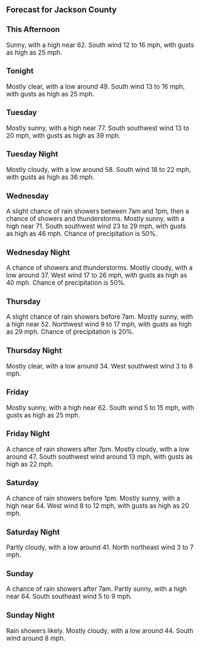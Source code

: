 <div>
   <h2>Forecast for Jackson County</h2>
   <p>
      <div style="font-size:120%">
         <h3>This Afternoon</h3>Sunny, with a high near 62. South wind 12 to 16 mph, with gusts as high as 25 mph.<br></div>
   </p>
   <p>
      <div style="font-size:120%">
         <h3>Tonight</h3>Mostly clear, with a low around 49. South wind 13 to 16 mph, with gusts as high as 25 mph.<br></div>
   </p>
   <p>
      <div style="font-size:120%">
         <h3>Tuesday</h3>Mostly sunny, with a high near 77. South southwest wind 13 to 20 mph, with gusts as high as 39 mph.<br></div>
   </p>
   <p>
      <div style="font-size:120%">
         <h3>Tuesday Night</h3>Mostly cloudy, with a low around 58. South wind 18 to 22 mph, with gusts as high as 36 mph.<br></div>
   </p>
   <p>
      <div style="font-size:120%">
         <h3>Wednesday</h3>A slight chance of rain showers between 7am and 1pm, then a chance of showers and thunderstorms. Mostly sunny, with a high
         near 71. South southwest wind 23 to 29 mph, with gusts as high as 46 mph. Chance of precipitation is 50%.<br></div>
   </p>
   <p>
      <div style="font-size:120%">
         <h3>Wednesday Night</h3>A chance of showers and thunderstorms. Mostly cloudy, with a low around 37. West wind 17 to 26 mph, with gusts as high as
         40 mph. Chance of precipitation is 50%.<br></div>
   </p>
   <p>
      <div style="font-size:120%">
         <h3>Thursday</h3>A slight chance of rain showers before 7am. Mostly sunny, with a high near 52. Northwest wind 9 to 17 mph, with gusts as high
         as 29 mph. Chance of precipitation is 20%.<br></div>
   </p>
   <p>
      <div style="font-size:120%">
         <h3>Thursday Night</h3>Mostly clear, with a low around 34. West southwest wind 3 to 8 mph.<br></div>
   </p>
   <p>
      <div style="font-size:120%">
         <h3>Friday</h3>Mostly sunny, with a high near 62. South wind 5 to 15 mph, with gusts as high as 25 mph.<br></div>
   </p>
   <p>
      <div style="font-size:120%">
         <h3>Friday Night</h3>A chance of rain showers after 7pm. Mostly cloudy, with a low around 47. South southwest wind around 13 mph, with gusts as
         high as 22 mph.<br></div>
   </p>
   <p>
      <div style="font-size:120%">
         <h3>Saturday</h3>A chance of rain showers before 1pm. Mostly sunny, with a high near 64. West wind 8 to 12 mph, with gusts as high as 20 mph.<br></div>
   </p>
   <p>
      <div style="font-size:120%">
         <h3>Saturday Night</h3>Partly cloudy, with a low around 41. North northeast wind 3 to 7 mph.<br></div>
   </p>
   <p>
      <div style="font-size:120%">
         <h3>Sunday</h3>A chance of rain showers after 7am. Partly sunny, with a high near 64. South southeast wind 5 to 9 mph.<br></div>
   </p>
   <p>
      <div style="font-size:120%">
         <h3>Sunday Night</h3>Rain showers likely. Mostly cloudy, with a low around 44. South wind around 8 mph.<br></div>
   </p>
</div>